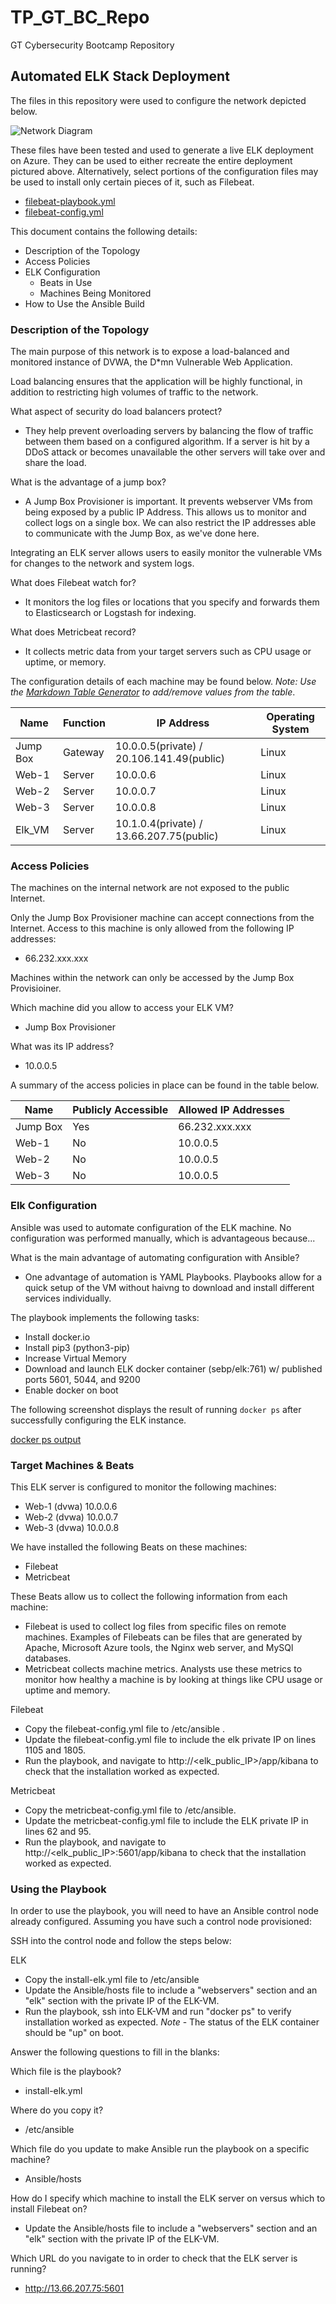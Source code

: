 # TP_GT_BC_Repo
GT Cybersecurity Bootcamp Repository
## Automated ELK Stack Deployment

The files in this repository were used to configure the network depicted below.

![Network Diagram](https://github.com/TAPGAP1/TP_GT_BC_Repo/blob/main/Diagrams/Network_Diagram.PNG)

These files have been tested and used to generate a live ELK deployment on Azure. They can be used to either recreate the entire deployment pictured above. Alternatively, select portions of the configuration files may be used to install only certain pieces of it, such as Filebeat.

  - [filebeat-playbook.yml](https://github.com/TAPGAP1/TP_GT_BC_Repo/blob/main/Ansible/filebeat-playbook.yml)
  - [filebeat-config.yml](https://github.com/TAPGAP1/TP_GT_BC_Repo/blob/main/Ansible/filebeat-config.yml)
  
This document contains the following details:
- Description of the Topology
- Access Policies
- ELK Configuration
  - Beats in Use
  - Machines Being Monitored
- How to Use the Ansible Build


### Description of the Topology

The main purpose of this network is to expose a load-balanced and monitored instance of DVWA, the D*mn Vulnerable Web Application.

Load balancing ensures that the application will be highly functional, in addition to restricting high volumes of traffic to the network.

What aspect of security do load balancers protect? 

 - They help prevent overloading servers by balancing the flow of traffic between them based on a configured algorithm.  If a server is hit by a DDoS attack or becomes unavailable
  the other servers will take over and share the load. 
  
What is the advantage of a jump box?
 - A Jump Box Provisioner is important. It prevents webserver VMs from being exposed by a public IP Address. This allows us to monitor and collect logs on a single box. We can also restrict the IP addresses able to communicate with the Jump Box, as we've done here.

Integrating an ELK server allows users to easily monitor the vulnerable VMs for changes to the network and system logs.

What does Filebeat watch for?
 - It monitors the log files or locations that you specify and forwards them to Elasticsearch or Logstash for indexing.
  
What does Metricbeat record?
 - It collects metric data from your target servers such as CPU usage or uptime, or memory. 

The configuration details of each machine may be found below.
_Note: Use the [Markdown Table Generator](http://www.tablesgenerator.com/markdown_tables) to add/remove values from the table_.

| Name     | Function |               IP Address                  | Operating System |
|----------|----------|-------------------------------------------|------------------|
| Jump Box | Gateway  | 10.0.0.5(private) / 20.106.141.49(public) | Linux            |
| Web-1    | Server   | 10.0.0.6                                  | Linux            |
| Web-2    | Server   | 10.0.0.7                                  | Linux            |
| Web-3    | Server   | 10.0.0.8                                  | Linux            |
| Elk_VM   | Server   | 10.1.0.4(private) / 13.66.207.75(public)  | Linux            |

### Access Policies

The machines on the internal network are not exposed to the public Internet. 

Only the Jump Box Provisioner machine can accept connections from the Internet. 
 Access to this machine is only allowed from the following IP addresses:
 - 66.232.xxx.xxx
 
Machines within the network can only be accessed by the Jump Box Provisioiner.
 
Which machine did you allow to access your ELK VM?
- Jump Box Provisioner
   
What was its IP address?
- 10.0.0.5

A summary of the access policies in place can be found in the table below.

| Name     | Publicly Accessible | Allowed IP Addresses |
|----------|---------------------|----------------------|
| Jump Box | Yes                 | 66.232.xxx.xxx       |
|  Web-1   | No                  | 10.0.0.5             |
|  Web-2   | No                  | 10.0.0.5             |
|  Web-3   | No                  | 10.0.0.5             |

### Elk Configuration

Ansible was used to automate configuration of the ELK machine. No configuration was performed manually, which is advantageous because...

What is the main advantage of automating configuration with Ansible?
 - One advantage of automation is YAML Playbooks. Playbooks allow for a quick setup of the VM without haivng to download and install different services individually. 

The playbook implements the following tasks:
 - Install docker.io 
 - Install pip3 (python3-pip)
 - Increase Virtual Memory
 - Download and launch ELK docker container (sebp/elk:761) w/ published ports 5601, 5044, and 9200
 - Enable docker on boot

The following screenshot displays the result of running `docker ps` after successfully configuring the ELK instance.

[docker ps output](https://github.com/TAPGAP1/TP_GT_BC_Repo/blob/main/Linux/ELK_container.PNG)

### Target Machines & Beats
This ELK server is configured to monitor the following machines:
 - Web-1 (dvwa) 10.0.0.6
 - Web-2 (dvwa) 10.0.0.7
 - Web-3 (dvwa) 10.0.0.8

We have installed the following Beats on these machines:
 - Filebeat
 - Metricbeat

These Beats allow us to collect the following information from each machine:
 - Filebeat is used to collect log files from specific files on remote machines. Examples of Filebeats can be files that are generated by Apache, Microsoft Azure tools, the Nginx web server, and MySQl databases.
 - Metricbeat collects machine metrics. Analysts use these metrics to monitor how healthy a machine is by looking at things like CPU usage or uptime and memory. 

Filebeat

- Copy the filebeat-config.yml file to /etc/ansible .
- Update the filebeat-config.yml file to include the elk private IP on lines 1105 and 1805. 
- Run the playbook, and navigate to http://<elk_public_IP>/app/kibana to check that the installation worked as expected.

Metricbeat

- Copy the metricbeat-config.yml file to /etc/ansible.
- Update the metricbeat-config.yml file to include the ELK private IP in lines 62 and 95.
- Run the playbook, and navigate to http://<elk_public_IP>:5601/app/kibana to check that the installation worked as expected.

### Using the Playbook
In order to use the playbook, you will need to have an Ansible control node already configured. Assuming you have such a control node provisioned: 

SSH into the control node and follow the steps below:

ELK

 - Copy the install-elk.yml file to /etc/ansible
 - Update the Ansible/hosts file to include a "webservers" section and an "elk" section with the private IP of the ELK-VM.
 - Run the playbook, ssh into ELK-VM and run "docker ps" to verify installation worked as expected. *Note* - The status of the ELK container should be "up" on boot. 



Answer the following questions to fill in the blanks:

Which file is the playbook? 

 - install-elk.yml

Where do you copy it?

 - /etc/ansible

Which file do you update to make Ansible run the playbook on a specific machine?

 - Ansible/hosts
 
How do I specify which machine to install the ELK server on versus which to install Filebeat on?

 -  Update the Ansible/hosts file to include a "webservers" section and an "elk" section with the private IP of the ELK-VM.
 
Which URL do you navigate to in order to check that the ELK server is running?

 - http://13.66.207.75:5601
 
